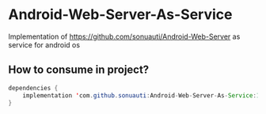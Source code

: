 # Android-Web-Server-As-Service
Implementation of https://github.com/sonuauti/Android-Web-Server as service for android os

## How to consume in project?

```java
dependencies {
	implementation 'com.github.sonuauti:Android-Web-Server-As-Service:1.0.1'
}
```
